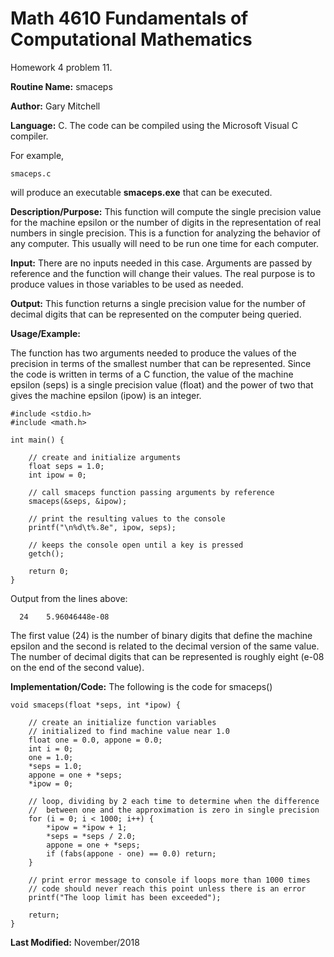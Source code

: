 # Math 4610 Fundamentals of Computational Mathematics
Homework 4 problem 11.

**Routine Name:**           smaceps

**Author:** Gary Mitchell

**Language:** C. The code can be compiled using the Microsoft Visual C compiler.

For example,

    smaceps.c

will produce an executable **smaceps.exe** that can be executed.

**Description/Purpose:** This function will compute the single precision value for the machine epsilon or the number of digits
in the representation of real numbers in single precision. This is a function for analyzing the behavior of any computer. This
usually will need to be run one time for each computer.

**Input:** There are no inputs needed in this case. Arguments are passed by reference and the function will change their values.
The real purpose is to produce values in those variables to be used as needed.

**Output:** This function returns a single precision value for the number of decimal digits that can be represented on the
computer being queried.

**Usage/Example:**

The function has two arguments needed to produce the values of the precision in terms of the smallest number that can be
represented. Since the code is written in terms of a C function, the value of the machine epsilon (seps) is a single
precision value (float) and the power of two that gives the machine epsilon (ipow) is an integer. 

    #include <stdio.h>
    #include <math.h>
    
    int main() {
    
        // create and initialize arguments
        float seps = 1.0;
        int ipow = 0;
        
        // call smaceps function passing arguments by reference
        smaceps(&seps, &ipow);
        
        // print the resulting values to the console
        printf("\n%d\t%.8e", ipow, seps);
        
        // keeps the console open until a key is pressed
        getch();

        return 0;
    }

Output from the lines above:

      24    5.96046448e-08

The first value (24) is the number of binary digits that define the machine epsilon and the second is related to the
decimal version of the same value. The number of decimal digits that can be represented is roughly eight (e-08 on the
end of the second value).

**Implementation/Code:** The following is the code for smaceps()

    void smaceps(float *seps, int *ipow) {
    
        // create an initialize function variables
        // initialized to find machine value near 1.0
        float one = 0.0, appone = 0.0;
        int i = 0;
        one = 1.0;
        *seps = 1.0;
        appone = one + *seps;
        *ipow = 0;

        // loop, dividing by 2 each time to determine when the difference
        //  between one and the approximation is zero in single precision
        for (i = 0; i < 1000; i++) {
            *ipow = *ipow + 1;
            *seps = *seps / 2.0;
            appone = one + *seps;
            if (fabs(appone - one) == 0.0) return;
        }

        // print error message to console if loops more than 1000 times
        // code should never reach this point unless there is an error
        printf("The loop limit has been exceeded");

        return;
    }

**Last Modified:** November/2018
